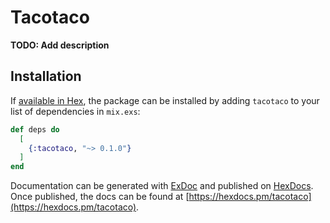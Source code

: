# Tacotaco

**TODO: Add description**

## Installation

If [available in Hex](https://hex.pm/docs/publish), the package can be installed
by adding `tacotaco` to your list of dependencies in `mix.exs`:

```elixir
def deps do
  [
    {:tacotaco, "~> 0.1.0"}
  ]
end
```

Documentation can be generated with [ExDoc](https://github.com/elixir-lang/ex_doc)
and published on [HexDocs](https://hexdocs.pm). Once published, the docs can
be found at [https://hexdocs.pm/tacotaco](https://hexdocs.pm/tacotaco).


